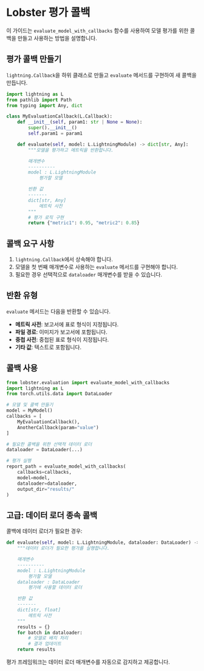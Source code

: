 # Lobster 평가 콜백

이 가이드는 `evaluate_model_with_callbacks` 함수를 사용하여 모델 평가를 위한 콜백을 만들고 사용하는 방법을 설명합니다.

## 평가 콜백 만들기

`lightning.Callback`을 하위 클래스로 만들고 `evaluate` 메서드를 구현하여 새 콜백을 만듭니다.

```python
import lightning as L
from pathlib import Path
from typing import Any, dict

class MyEvaluationCallback(L.Callback):
    def __init__(self, param1: str | None = None):
        super().__init__()
        self.param1 = param1

    def evaluate(self, model: L.LightningModule) -> dict[str, Any]:
        """모델을 평가하고 메트릭을 반환합니다.

        매개변수
        ----------
        model : L.LightningModule
            평가할 모델

        반환 값
        -------
        dict[str, Any]
            메트릭 사전
        """
        # 평가 로직 구현
        return {"metric1": 0.95, "metric2": 0.85}
```

## 콜백 요구 사항

1. `lightning.Callback`에서 상속해야 합니다.
2. 모델을 첫 번째 매개변수로 사용하는 `evaluate` 메서드를 구현해야 합니다.
3. 필요한 경우 선택적으로 `dataloader` 매개변수를 받을 수 있습니다.

## 반환 유형

`evaluate` 메서드는 다음을 반환할 수 있습니다.

- **메트릭 사전**: 보고서에 표로 형식이 지정됩니다.
- **파일 경로**: 이미지가 보고서에 포함됩니다.
- **중첩 사전**: 중첩된 표로 형식이 지정됩니다.
- **기타 값**: 텍스트로 포함됩니다.

## 콜백 사용

```python
from lobster.evaluation import evaluate_model_with_callbacks
import lightning as L
from torch.utils.data import DataLoader

# 모델 및 콜백 만들기
model = MyModel()
callbacks = [
    MyEvaluationCallback(),
    AnotherCallback(param="value")
]

# 필요한 콜백을 위한 선택적 데이터 로더
dataloader = DataLoader(...)

# 평가 실행
report_path = evaluate_model_with_callbacks(
    callbacks=callbacks,
    model=model,
    dataloader=dataloader,
    output_dir="results/"
)
```

## 고급: 데이터 로더 종속 콜백

콜백에 데이터 로더가 필요한 경우:

```python
def evaluate(self, model: L.LightningModule, dataloader: DataLoader) -> dict[str, float]:
    """데이터 로더가 필요한 평가를 실행합니다.

    매개변수
    ----------
    model : L.LightningModule
        평가할 모델
    dataloader : DataLoader
        평가에 사용할 데이터 로더

    반환 값
    -------
    dict[str, float]
        메트릭 사전
    """
    results = {}
    for batch in dataloader:
        # 모델로 배치 처리
        # 결과 업데이트
    return results
```

평가 프레임워크는 데이터 로더 매개변수를 자동으로 감지하고 제공합니다.
